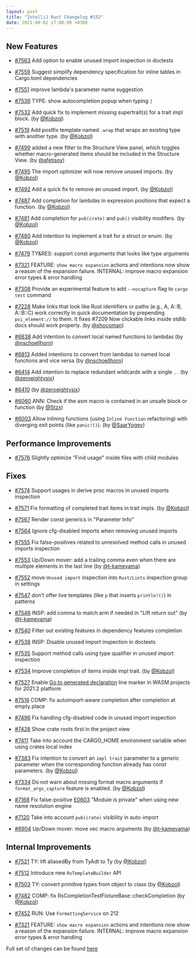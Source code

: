 ```yaml
---
layout: post
title: "IntelliJ Rust Changelog #152"
date: 2021-08-02 17:00:00 +0300
---
```



## New Features

* [#7563] Add option to enable unused import inspection in doctests

* [#7559] Suggest simplify dependency specification for inline tables in Cargo.toml dependencies

* [#7551] improve lambda's parameter name suggestion

* [#7536] TYPE: show autocompletion popup when typing `|`

* [#7532] Add quick fix to implement missing supertrait(s) for a trait impl block. (by [@Kobzol])

* [#7519] Add postfix template named `.wrap` that wraps an existing type with another type. (by [@Kobzol])

* [#7499] added a new filter to the Structure View panel, which toggles whether macro-generated items should be included in the Structure View. (by [@afetisov])

* [#7495] The import optimizer will now remove unused imports. (by [@Kobzol])

* [#7492] Add a quick fix to remove an unused import. (by [@Kobzol])

* [#7487] Add completion for lambdas in expression positions that expect a function. (by [@Kobzol])

* [#7481] Add completion for `pub(crate)` and `pub()` visibility modifers. (by [@Kobzol])

* [#7480] Add intention to implement a trait for a struct or enum. (by [@Kobzol])

* [#7479] TY&RES: support const arguments that looks like type arguments

* [#7321] FEATURE: `show macro expansion` actions and intentions now show a reason of the expansion failure. INTERNAL: improve macro expansion error types & error handling

* [#7308] Provide an experimental feature to add `--nocapture` flag to `cargo test` command

* [#7228] Make links that look like Rust identifiers or paths (e.g., A, A::B, A::B::C) work correctly in quick documentation by prepending `psi_element://` to them. It fixes #7209
Now clickable links inside stdlib docs should work properly. (by [@shocoman])

* [#6838] Add intention to convert local named functions to lambdas (by [@nschoellhorn])

* [#6813] Added intentions to convert from lambdas to named local functions and vice versa (by [@nschoellhorn])

* [#6414] Add intention to replace redundant wildcards with a single `..` (by [@zeroeightysix])

* [#6410]  (by [@zeroeightysix])

* [#6060] ANN: Check if the asm macro is contained in an unsafe block or function (by [@Stzx])

* [#6003] Allow inlining functions (using `Inline Function` refactoring) with diverging exit points (like `panic!()`). (by [@SaarYogev])

## Performance Improvements

* [#7576] Slightly optimize "Find usage" inside files with child modules

## Fixes

* [#7574] Support usages in derive proc macros in unused imports inspection

* [#7571] Fix formatting of completed trait items in trait impls. (by [@Kobzol])

* [#7567] Render const generics in "Parameter Info"

* [#7564] Ignore cfg-disabled imports when removing unused imports

* [#7555] Fix false-positives related to unresolved method calls in unused imports inspection

* [#7553] Up/Down mover: add a trailing comma even when there are multiple elements in the last line (by [@t-kameyama])

* [#7552] move `Unused import` inspection into `Rust/Lints` inspection group in settings

* [#7547] don't offer live templates (like `p` that inserts `println!()`) in patterns

* [#7546] INSP: add comma to match arm if needed in "Lift return out" (by [@t-kameyama])

* [#7540] Filter out existing features in dependency features completion

* [#7538] INSP: Disable unused import inspection in doctests

* [#7535] Support method calls using type qualifier in unused import inspection

* [#7534] Improve completion of items inside impl trait. (by [@Kobzol])

* [#7527] Enable [Go to generated declaration](https://plugins.jetbrains.com/plugin/8182-rust/docs/wasm-projects-support.html#goto-wasm-bindgen) line marker in WASM projects for 2021.2 platform

* [#7516] COMP: fix autoimport-aware completion after completion at empty place

* [#7496] Fix handling cfg-disabled code in unused import inspection

* [#7428] Show crate roots first in the project view

* [#7411] Take into account the CARGO_HOME environment variable when using crates local index

* [#7383] Fix intention to convert an `impl trait` parameter to a generic parameter when the corresponding function already has const parameters. (by [@Kobzol])

* [#7334] Do not warn about missing format macro arguments if `format_args_capture` feature is enabled. (by [@Kobzol])

* [#7168] Fix false-positive [E0603](https://doc.rust-lang.org/error-index.html#E0603) "Module is private" when using new name resolution engine

* [#7120] Take into account `pub(crate)` visibility in auto-import

* [#6904] Up/Down mover: move vec macro arguments (by [@t-kameyama])

## Internal Improvements

* [#7521] TY: lift aliasedBy from TyAdt to Ty (by [@Kobzol])

* [#7512] Introduce new `RsTemplateBuilder` API

* [#7503] TY: convert primitive types from object to class (by [@Kobzol])

* [#7482] COMP: fix RsCompletionTestFixtureBase::checkCompletion (by [@Kobzol])

* [#7452] RUN: Use `FormattingService` on 212

* [#7321] FEATURE: `show macro expansion` actions and intentions now show a reason of the expansion failure. INTERNAL: improve macro expansion error types & error handling

Full set of changes can be found [here](https://github.com/intellij-rust/intellij-rust/milestone/60?closed=1)

[@Kobzol]: https://github.com/Kobzol
[@SaarYogev]: https://github.com/SaarYogev
[@Stzx]: https://github.com/Stzx
[@afetisov]: https://github.com/afetisov
[@nschoellhorn]: https://github.com/nschoellhorn
[@shocoman]: https://github.com/shocoman
[@t-kameyama]: https://github.com/t-kameyama
[@zeroeightysix]: https://github.com/zeroeightysix

[#6003]: https://github.com/intellij-rust/intellij-rust/pull/6003
[#6060]: https://github.com/intellij-rust/intellij-rust/pull/6060
[#6410]: https://github.com/intellij-rust/intellij-rust/pull/6410
[#6414]: https://github.com/intellij-rust/intellij-rust/pull/6414
[#6813]: https://github.com/intellij-rust/intellij-rust/pull/6813
[#6838]: https://github.com/intellij-rust/intellij-rust/pull/6838
[#6904]: https://github.com/intellij-rust/intellij-rust/pull/6904
[#7120]: https://github.com/intellij-rust/intellij-rust/pull/7120
[#7168]: https://github.com/intellij-rust/intellij-rust/pull/7168
[#7228]: https://github.com/intellij-rust/intellij-rust/pull/7228
[#7308]: https://github.com/intellij-rust/intellij-rust/pull/7308
[#7321]: https://github.com/intellij-rust/intellij-rust/pull/7321
[#7334]: https://github.com/intellij-rust/intellij-rust/pull/7334
[#7383]: https://github.com/intellij-rust/intellij-rust/pull/7383
[#7411]: https://github.com/intellij-rust/intellij-rust/pull/7411
[#7428]: https://github.com/intellij-rust/intellij-rust/pull/7428
[#7452]: https://github.com/intellij-rust/intellij-rust/pull/7452
[#7479]: https://github.com/intellij-rust/intellij-rust/pull/7479
[#7480]: https://github.com/intellij-rust/intellij-rust/pull/7480
[#7481]: https://github.com/intellij-rust/intellij-rust/pull/7481
[#7482]: https://github.com/intellij-rust/intellij-rust/pull/7482
[#7487]: https://github.com/intellij-rust/intellij-rust/pull/7487
[#7492]: https://github.com/intellij-rust/intellij-rust/pull/7492
[#7495]: https://github.com/intellij-rust/intellij-rust/pull/7495
[#7496]: https://github.com/intellij-rust/intellij-rust/pull/7496
[#7499]: https://github.com/intellij-rust/intellij-rust/pull/7499
[#7503]: https://github.com/intellij-rust/intellij-rust/pull/7503
[#7512]: https://github.com/intellij-rust/intellij-rust/pull/7512
[#7516]: https://github.com/intellij-rust/intellij-rust/pull/7516
[#7519]: https://github.com/intellij-rust/intellij-rust/pull/7519
[#7521]: https://github.com/intellij-rust/intellij-rust/pull/7521
[#7527]: https://github.com/intellij-rust/intellij-rust/pull/7527
[#7532]: https://github.com/intellij-rust/intellij-rust/pull/7532
[#7534]: https://github.com/intellij-rust/intellij-rust/pull/7534
[#7535]: https://github.com/intellij-rust/intellij-rust/pull/7535
[#7536]: https://github.com/intellij-rust/intellij-rust/pull/7536
[#7538]: https://github.com/intellij-rust/intellij-rust/pull/7538
[#7540]: https://github.com/intellij-rust/intellij-rust/pull/7540
[#7546]: https://github.com/intellij-rust/intellij-rust/pull/7546
[#7547]: https://github.com/intellij-rust/intellij-rust/pull/7547
[#7551]: https://github.com/intellij-rust/intellij-rust/pull/7551
[#7552]: https://github.com/intellij-rust/intellij-rust/pull/7552
[#7553]: https://github.com/intellij-rust/intellij-rust/pull/7553
[#7555]: https://github.com/intellij-rust/intellij-rust/pull/7555
[#7559]: https://github.com/intellij-rust/intellij-rust/pull/7559
[#7563]: https://github.com/intellij-rust/intellij-rust/pull/7563
[#7564]: https://github.com/intellij-rust/intellij-rust/pull/7564
[#7567]: https://github.com/intellij-rust/intellij-rust/pull/7567
[#7571]: https://github.com/intellij-rust/intellij-rust/pull/7571
[#7574]: https://github.com/intellij-rust/intellij-rust/pull/7574
[#7576]: https://github.com/intellij-rust/intellij-rust/pull/7576

